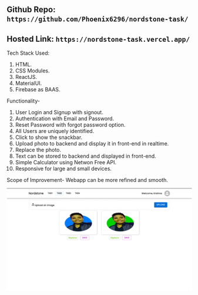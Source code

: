 ## Github Repo: `https://github.com/Phoenix6296/nordstone-task/`
## Hosted Link: `https://nordstone-task.vercel.app/`

Tech Stack Used:
1. HTML.
2. CSS Modules.
3. ReactJS.
4. MaterialUI.
5. Firebase as BAAS.

Functionality-
1. User Login and Signup with signout.
2. Authentication with Email and Password.
3. Reset Password with forgot password option.
4. All Users are uniquely identified.
5. Click to show the snackbar.
6. Upload photo to backend and display it in front-end in realtime.
7. Replace the photo.
8. Text can be stored to backend and displayed in front-end.
9. Simple Calculator using Netwon Free API.
10. Responsive for large and small devices.


Scope of Improvement-
Webapp can be more refined and smooth.

<img src="https://raw.githubusercontent.com/Phoenix6296/nordstone-task/master/src/Assets/Images/Screenshot%202023-02-17%20at%2020.40.32.png"/>

